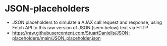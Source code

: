 # JSON-placeholders
- JSON placeholders to simulate a AJAX call request and response, using Fetch API to this raw version of JSON (seen below) text via HTTP
- https://raw.githubusercontent.com/StuartDaniells/JSON-placeholders/main/JSON_placeholder.json
